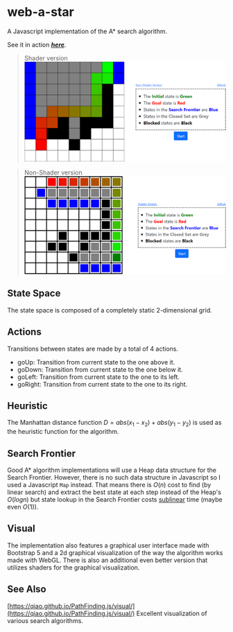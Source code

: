 # web-a-star
  A Javascript implementation of the A* search algorithm.
  
  See it in action [**_here_**](https://evangelosstefanos.github.io/web-a-star/).

  >Shader version
  ![Preview Shader](imgs/shader-preview.png)

  >Non-Shader version
  ![Preview Non-Shader](imgs/nonShader-preview.png)
  
## State Space
  The state space is composed of a completely static 2-dimensional grid.

## Actions
  Transitions between states are made by a total of 4 actions.
  - goUp: Transition from current state to the one above it.
  - goDown: Transition from current state to the one below it.
  - goLeft: Transition from current state to the one to its left.
  - goRight: Transition from current state to the one to its right.

## Heuristic
  The Manhattan distance function $D = abs(x_1 - x_2) + abs(y_1 - y_2)$ is used as the heuristic function for the algorithm.

## Search Frontier
  Good A* algorithm implementations will use a Heap data structure for the Search Frontier. However, there is no such data structure in Javascript so I used a Javascript `Map` instead. That means there is $O(n)$ cost to find (by linear search) and extract the best state at each step instead of the Heap's $O(logn)$ but state lookup in the Search Frontier costs [sublinear](https://developer.mozilla.org/en-US/docs/Web/JavaScript/Reference/Global_Objects/Map#description) time (maybe even $O(1)$).

## Visual
  The implementation also features a graphical user interface made with Bootstrap 5 and a 2d graphical visualization of the way the algorithm works made with WebGL. There is also an additional even better version that utilizes shaders for the graphical visualization.

## See Also
  [https://qiao.github.io/PathFinding.js/visual/](https://qiao.github.io/PathFinding.js/visual/) Excellent visualization of various search algorithms.
